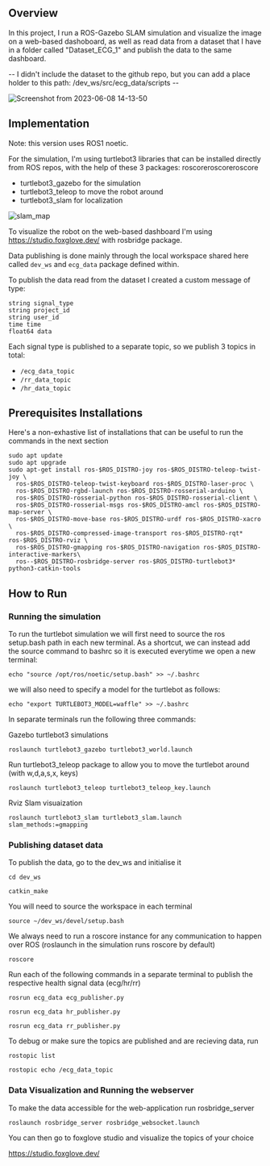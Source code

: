 ## Overview

In this project, I run a ROS-Gazebo SLAM simulation and visualize the image on a web-based dashoboard, as well as read data from a dataset that I have in a folder called "Dataset_ECG_1" and publish the data to the same dashboard.

-- I didn't include  the dataset to the github repo, but you can add a place holder to this path: /dev_ws/src/ecg_data/scripts -- 

![Screenshot from 2023-06-08 14-13-50](https://github.com/heba0/ROS_demo/assets/23173305/33eeab9e-2621-4bf6-b940-64628e79cdbb)

## Implementation

Note: this version uses ROS1 noetic.

For the simulation, I'm using turtlebot3 libraries that can be installed directly from ROS repos, with the help of these 3 packages: roscoreroscoreroscore
- turtlebot3_gazebo for the simulation
- turtlebot3_teleop to move the robot around
- turtlebot3_slam for localization

![slam_map](https://github.com/heba0/ROS_demo/assets/23173305/e181d672-b9d6-4905-a8f1-afcd538f6da2)


To visualize the robot on the web-based dashboard I'm using https://studio.foxglove.dev/  with rosbridge package.

Data publishing is done mainly through the local workspace shared here called ```dev_ws``` and ```ecg_data``` package defined within.

To publish the data read from the dataset I created a custom message of type:

```
string signal_type
string project_id
string user_id
time time
float64 data
```

Each signal type is published to a separate topic, so we publish 3 topics in total: 

- ```/ecg_data_topic```
- ```/rr_data_topic```
- ```/hr_data_topic```

## Prerequisites Installations

Here's a non-exhastive list of installations that can be useful to run the commands in the next section

```
sudo apt update
sudo apt upgrade
sudo apt-get install ros-$ROS_DISTRO-joy ros-$ROS_DISTRO-teleop-twist-joy \
  ros-$ROS_DISTRO-teleop-twist-keyboard ros-$ROS_DISTRO-laser-proc \
  ros-$ROS_DISTRO-rgbd-launch ros-$ROS_DISTRO-rosserial-arduino \
  ros-$ROS_DISTRO-rosserial-python ros-$ROS_DISTRO-rosserial-client \
  ros-$ROS_DISTRO-rosserial-msgs ros-$ROS_DISTRO-amcl ros-$ROS_DISTRO-map-server \
  ros-$ROS_DISTRO-move-base ros-$ROS_DISTRO-urdf ros-$ROS_DISTRO-xacro \
  ros-$ROS_DISTRO-compressed-image-transport ros-$ROS_DISTRO-rqt* ros-$ROS_DISTRO-rviz \
  ros-$ROS_DISTRO-gmapping ros-$ROS_DISTRO-navigation ros-$ROS_DISTRO-interactive-markers\
  ros--$ROS_DISTRO-rosbridge-server ros-$ROS_DISTRO-turtlebot3* python3-catkin-tools 
```

## How to Run

### Running the simulation

To run the turtlebot simulation we will first need to source the ros setup.bash path in each new terminal. As a shortcut, we can instead add the source command to bashrc so it is executed everytime we open a new terminal: 


```echo "source /opt/ros/noetic/setup.bash" >> ~/.bashrc ```


we will also need to specify a model for the turtlebot as follows: 

  
```echo "export TURTLEBOT3_MODEL=waffle" >> ~/.bashrc```

In separate terminals run the following three commands:

Gazebo turtlebot3 simulations

```roslaunch turtlebot3_gazebo turtlebot3_world.launch```

Run turtlebot3_teleop package to allow you to move the turtlebot around (with w,d,a,s,x, keys)

```roslaunch turtlebot3_teleop turtlebot3_teleop_key.launch```

Rviz Slam visuaization 

```roslaunch turtlebot3_slam turtlebot3_slam.launch slam_methods:=gmapping```


### Publishing dataset data

To publish the data, go to the dev_ws and initialise it

```cd dev_ws```

```catkin_make```

You will need to source the workspace in each terminal

```source ~/dev_ws/devel/setup.bash```

We always need to run a roscore instance for any communication to happen over ROS (roslaunch in the simulation runs roscore by default)

```roscore```

Run each of the following commands in a separate terminal to publish the respective health signal data (ecg/hr/rr)

```rosrun ecg_data ecg_publisher.py```

```rosrun ecg_data hr_publisher.py```

```rosrun ecg_data rr_publisher.py```
   
To debug or make sure the topics are published and are recieving data, run

```rostopic list```

```rostopic echo /ecg_data_topic```

### Data Visualization and Running the webserver 

To make the data accessible for the web-application run rosbridge_server

```roslaunch rosbridge_server rosbridge_websocket.launch```

You can then go to foxglove studio and visualize the topics of your choice

https://studio.foxglove.dev/




